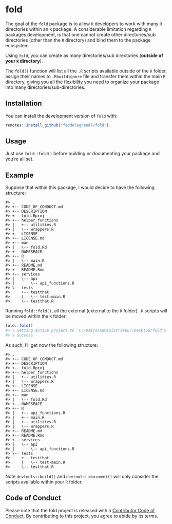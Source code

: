 
<!-- README.md is generated from README.Rmd. Please edit that file -->

# fold

<!-- badges: start -->
<!-- badges: end -->

The goal of the `fold` package is to allow `R` developers to work with
many `R` directories within an `R` package. A considerable limitation
regarding `R` packages development, is that one cannot create other
directories/sub directories (other than the `R` directory) and bind them
to the package ecosystem.

Using `fold`, you can create as many directories/sub directories
(**outside of your `R` directory**).

The `fold()` function will list all the `.R` scripts available outside
of the `R` folder, assign their names to `.Rbuildignore` file and
transfer them within the main `R` directory, giving you all the
flexibility you need to organize your package into many
directories/sub-directories.

## Installation

You can install the development version of `fold` with:

``` r
remotes::install_github("feddelegrand7/fold")
```

## Usage

Just use `fold::fold()` before building or documenting your package and
you’re all set.

## Example

Suppose that within this package, I would decide to have the following
structure:

    #> .
    #> +-- CODE_OF_CONDUCT.md
    #> +-- DESCRIPTION
    #> +-- fold.Rproj
    #> +-- helper_functions
    #> |   +-- utilities.R
    #> |   \-- wrappers.R
    #> +-- LICENSE
    #> +-- LICENSE.md
    #> +-- man
    #> |   \-- fold.Rd
    #> +-- NAMESPACE
    #> +-- R
    #> |   \-- main.R
    #> +-- README.md
    #> +-- README.Rmd
    #> +-- services
    #> |   \-- api
    #> |       \-- api_functions.R
    #> \-- tests
    #>     +-- testthat
    #>     |   \-- test-main.R
    #>     \-- testthat.R

Running `fold::fold()`, all the external (external to the `R` folder)
`.R` scripts will be moved within the `R` folder:

``` r
fold::fold()
#> v Setting active project to 'C:/Users/Administrateur/Desktop/fold'v Adding '^helper_functions$', '^services$', '^api$' to '.Rbuildignore'i Copying the following R files into the R folder: helper_functions/utilities.R, helper_functions/wrappers.R, services/api/api_functions.R
#> v Success
```

As such, I’ll get now the following structure:

    #> .
    #> +-- CODE_OF_CONDUCT.md
    #> +-- DESCRIPTION
    #> +-- fold.Rproj
    #> +-- helper_functions
    #> |   +-- utilities.R
    #> |   \-- wrappers.R
    #> +-- LICENSE
    #> +-- LICENSE.md
    #> +-- man
    #> |   \-- fold.Rd
    #> +-- NAMESPACE
    #> +-- R
    #> |   +-- api_functions.R
    #> |   +-- main.R
    #> |   +-- utilities.R
    #> |   \-- wrappers.R
    #> +-- README.md
    #> +-- README.Rmd
    #> +-- services
    #> |   \-- api
    #> |       \-- api_functions.R
    #> \-- tests
    #>     +-- testthat
    #>     |   \-- test-main.R
    #>     \-- testthat.R

Note `devtools::build()` and `devtools::document()` will only consider
the scripts available within your `R` folder.

## Code of Conduct

Please note that the fold project is released with a [Contributor Code
of
Conduct](https://contributor-covenant.org/version/2/0/CODE_OF_CONDUCT.html).
By contributing to this project, you agree to abide by its terms.
